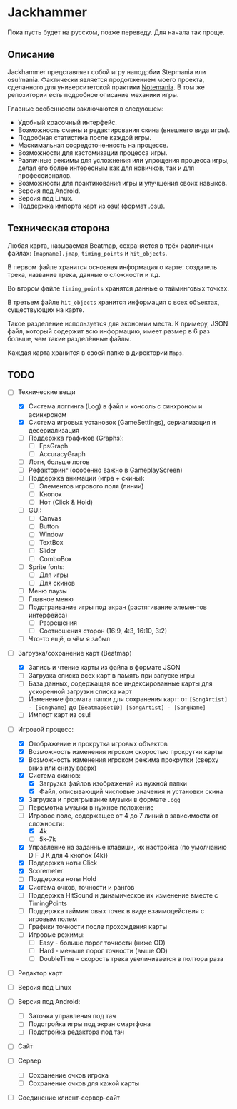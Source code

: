 # Jackhammer
Пока пусть будет на русском, позже переведу. Для начала так проще.
## Описание
Jackhammer представляет собой игру наподобии Stepmania или osu!mania. 
Фактически является продолжением моего проекта, сделанного для университетской практики 
[Notemania](https://github.com/lunacys/Notemania). В том же репозитории есть подробное описание механики игры.

Главные особенности заключаются в следующем:
- Удобный красочный интерфейс.
- Возможность смены и редактирования скина (внешнего вида игры).
- Подробная статистика после каждой игры.
- Маскимальная сосредоточенность на процессе.
- Возможности для кастомизации процесса игры.
- Различные режимы для усложнения или упрощения процесса игры, делая его более интересным как для новичков, так и для профессионалов.
- Возможности для практикования игры и улучшения своих навыков.
- Версия под Android.
- Версия под Linux.
- Поддержка импорта карт из [osu!](https://osu.ppy.sh) (формат .osu).

## Техническая сторона
Любая карта, называемая Beatmap, сохраняется в трёх различных файлах: ```[mapname].jmap```, ```timing_points``` и ```hit_objects```. 

В первом файле хранится основная информация о карте: создатель трека, название трека, данные о сложности и т.д.

Во втором файле ```timing_points``` хранятся данные о тайминговых точках.

В третьем файле ```hit_objects``` хранится информация о всех объектах, существующих на карте.

Такое разделение используется для экономии места. К примеру, JSON файл, который содержит всю информацию, 
имеет размер в 6 раз больше, чем такие разделённые файлы.

Каждая карта хранится в своей папке в директории ```Maps```.

## TODO
- [ ] Технические вещи
  - [x] Система логгинга (Log) в файл и консоль с синхроном и асинхроном
  - [x] Система игровых установок (GameSettings), сериализация и десериализация
  - [ ] Поддержка графиков (Graphs):
  	- [ ] FpsGraph
  	- [ ] AccuracyGraph
  - [ ] Логи, больше логов
  - [ ] Рефакторинг (особенно важно в GameplayScreen)
  - [ ] Поддержка анимации (игра + скины):
    - [ ] Элементов игрового поля (линии)
    - [ ] Кнопок
    - [ ] Нот (Click & Hold)
  - [ ] GUI:
  	- [ ] Canvas
  	- [ ] Button
  	- [ ] Window
  	- [ ] TextBox
  	- [ ] Slider
  	- [ ] ComboBox
  - [ ] Sprite fonts:
    - [ ] Для игры
    - [ ] Для скинов
  - [ ] Меню паузы
  - [ ] Главное меню
  - [ ] Подстраивание игры под экран (растягивание элементов интерфейса)
    - [ ] Разрешения
    - [ ] Соотношения сторон (16:9, 4:3, 16:10, 3:2)
  - [ ] Что-то ещё, о чём я забыл
- [ ] Загрузка/сохранение карт (Beatmap)
  - [x] Запись и чтение карты из файла в формате JSON
  - [ ] Загрузка списка всех карт в память при запуске игры
  - [ ] База данных, содержащая все индексированные карты для ускоренной загрузки списка карт
  - [ ] Изменение формата папки для сохранения карт: от ```[SongArtist] - [SongName]``` до ```[BeatmapSetID] [SongArtist] - [SongName]```
  - [ ] Импорт карт из osu!
- [ ] Игровой процесс:
  - [x] Отображение и прокрутка игровых объектов
  - [x] Возможность изменения игроком скоростью прокрутки карты
  - [x] Возможность изменения игроком режима прокрутки (сверху вниз или снизу вверх)
  - [x] Система скинов:
    - [x] Загрузка файлов изображений из нужной папки
    - [x] Файл, описывающий числовые значения и установки скина
  - [x] Загрузка и проигрывание музыки в формате ```.ogg```
  - [ ] Перемотка музыки в нужное положение
  - [ ] Игровое поле, содержащее от 4 до 7 линий в зависимости от сложности:
    - [x] 4k 
	- [ ] 5k-7k
  - [x] Управление на заданные клавиши, их настройка (по умолчанию D F J K для 4 кнопок (4k))
  - [x] Поддержка ноты Click
  - [x] Scoremeter
  - [ ] Поддержка ноты Hold
  - [x] Система очков, точности и рангов
  - [ ] Поддержка HitSound и динамическое их изменение вместе с TimingPoints
  - [ ] Поддержка тайминговых точек в виде взаимодействия с игровым полем
  - [ ] Графики точности после прохождения карты
  - [ ] Игровые режимы:
    - [ ] Easy - больше порог точности (ниже OD)
    - [ ] Hard - меньше порог точности (выше OD)
    - [ ] DoubleTime - скорость трека увеличивается в полтора раза
- [ ] Редактор карт
- [ ] Версия под Linux
- [ ] Версия под Android:
  - [ ] Заточка управления под тач
  - [ ] Подстройка игры под экран смартфона
  - [ ] Подстройка редактора под тач
- [ ] Сайт
- [ ] Сервер
  - [ ] Сохранение очков игрока
  - [ ] Сохранение очков для кажой карты
- [ ] Соединение клиент-сервер-сайт
  
  
